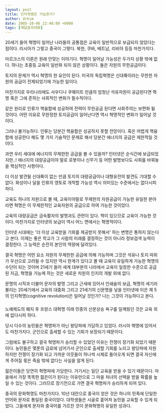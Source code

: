 ```yaml
---
layout: post
title: 인지혁명은 가능한가?
author: drkim
date: 2005-10-06 22:48:09 +0900
tags: [깨달음의대화]
---
```

20세기 들어 혁명이 일어난 나라들의 공통점은 교육이 일반적으로 보급되지 않았다는 점이다. 러시아가 그렇고 중국이 그렇다. 북한, 쿠바, 베트남, 리비아 등등 마찬가지다. 
  

  
마르크스의 이론은 원래 안맞는 이야기다. 혁명이 일어날 가능성은 두가지 상황 밖에 없다. 하나는 초중등 교육이 일반화 되지 않은 상황이다. 둘은 자원의 무한공급이다. 
  

  
토지의 문제가 역시 혁명의 한 요인이 된다. 미국의 독립혁명은 신대륙이라는 무한한 자원의 공급이 전제되었기에 가능한 일이다. 
  

  
마찬가지로 우리나라에도 사우디나 쿠웨이트 만큼의 엄청난 석유자원이 공급된다면 혁명 혹은 그에 준하는 사회적인 변화가 필수적이다. 
  

  
같은 원리로 인류가 핵융합에 성공하여 전력이 무한공급 된다면 사회주의는 보편화 될 것이다. 어떤 이유로 무한정한 토지공급이 일어난다면 역시 혁명적인 변화가 일어날 것이다. 
  

  
그러나 불가능하다. 인류는 당분간 핵융합은 성공하지 못할 전망이다. 혹은 어렵게 핵융합에 성공한다 해도 몇 가지 기술적인 문제로 해서 당분간 에너지의 공급은 제한적일 것이다. 
  

  
과연 우리 세대에 에너지의 무제한한 공급을 볼 수 있을까? 인터넷은 순식간에 보급되었지만..! 에너지의 대량공급이야 말로 로봇이나 신무기 등 어떤 발명보다도 사회를 바꿔놓을 핵심적인 사항이다.
  

  
더 이상 발견될 신대륙이 없는 만큼 토지의 대량공급이나 대형유전의 발견도 기대할 수 없다. 화성이나 달을 인류의 영토로 개척할 가능성 역시 의미있는 수준에서는 없다시피 하다. 
  

  
교육도 하나의 자원으로 볼 때, 교육이야말로 무제한의 자원공급이 가능한 유일한 분야라면 혁명은 이 무제한적인 교육자원의 공급으로 하여 가능한 것이었다. 
  

  
교육의 대량공급은 금속활자의 발명과도 관련이 있다. 책이 있으므로 교육이 가능한 것이다. 마찬가지로 인터넷의 보급이 역시 어느 면에서는 혁명적이다. 
  

  
인터넷 시대에는 '더 이상 교육받을 기회를 제공받지 못해서' 하는 변명은 통하지 않는다고 본다. 이제는 좋은 학교가 그 사람의 미래를 결정하는 것이 아니라 정보검색 능력이 결정한다. 그 능력은 순전히 본인의 역량에 달려있다. 
  

  
결국 혁명은 어떤 요소 자원의 무제한한 공급에 의해 가능하며 그것은 석유나 토지 따위가 우선으로 고려될 수 있지만 역시 한계가 있다고 볼 때 교육이 유일하게 가능한 혁명의 수단이 되는 것이며 21세기 들어 세계 대부분의 나라에서 교육이 일정한 수준으로 공급된 지금, 혁명을 가능케 하는 것은 새로운 차원의 인지의 개발 외에 없다. 
  

  
문명의 시작과 더불어 문자의 발명 그리고 근세에 있어서 인쇄술의 보급, 혁명의 세기라 불리는 20세기에서 교육의 대중화 그리고 21세기의 신문명을 낳을 인터넷에 이은 제 5의 인지혁명(cognitive revolution)은 일어날 것인가? 나는 그것이 가능하다고 본다. 
  

  
###
  

  
노예제도의 폐지 후 프랑스 대혁명 이래 민중의 신분상승 욕구를 일깨웠던 것은 교육 외에 없다시피 하다. 
  

  
당시 다수의 농민들은 혁명파가 아닌 왕당파에 가담하고 있었다. 러시아 혁명에 있어서도 마찬가지다. 군인으로 출세할 수 있는 기회가 보장되기 때문이다.
  

  
그럼에도 불구하고 결국 혁명파가 승리할 수 있었던 이유는 전쟁이 장기화 되었기 때문이다. 농민들은 몇푼의 급료에 넘어가서 군인으로 출세할 기회를 노리고 왕당파에 자원하지만 전쟁이 장기화 되고 가까운 이웃들이 하나씩 시체로 돌아오게 되면 결국 자신에게 주어질 몫은 죽음 밖에 없다는 사실을 알게 된다. 
  

  
젊은이들은 당연히 혁명파에 가담한다. 거기서는 일단 교육을 받을 수 있기 때문이다. 마을에서 가장 똑똑한 젊은이가 된다는 이유만으로 그 마을 처녀의 선택을 받을 확률을 높일 수 있는 것이다. 그러므로 장기전으로 가면 결국 혁명파가 승리하게 되어 있다. 
  

  
중국의 문화혁명도 마찬가지다. 10년 대란으로 중국이 얻은 것은 하나의 민족에 단일한 언어와 문자로 통일된 중국이었다. 대학생들은 시골로 흩어져 농민을 교육할 수 있게 되었다. 그들에게 문자와 중국어를 가르친 것이 문화혁명의 유일한 성과다.